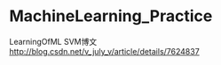 # MachineLearning_Practice
LearningOfML
SVM博文
http://blog.csdn.net/v_july_v/article/details/7624837
